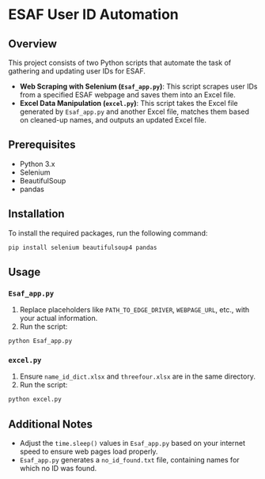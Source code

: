 # ESAF User ID Automation

## Overview

This project consists of two Python scripts that automate the task of gathering and updating user IDs for ESAF.

- **Web Scraping with Selenium (`Esaf_app.py`)**: This script scrapes user IDs from a specified ESAF webpage and saves them into an Excel file.
- **Excel Data Manipulation (`excel.py`)**: This script takes the Excel file generated by `Esaf_app.py` and another Excel file, matches them based on cleaned-up names, and outputs an updated Excel file.

## Prerequisites

- Python 3.x
- Selenium
- BeautifulSoup
- pandas

## Installation

To install the required packages, run the following command:

```bash
pip install selenium beautifulsoup4 pandas
```

## Usage

### `Esaf_app.py`

1. Replace placeholders like `PATH_TO_EDGE_DRIVER`, `WEBPAGE_URL`, etc., with your actual information.
2. Run the script:

```bash
python Esaf_app.py
```

### `excel.py`

1. Ensure `name_id_dict.xlsx` and `threefour.xlsx` are in the same directory.
2. Run the script:

```bash
python excel.py
```

## Additional Notes

- Adjust the `time.sleep()` values in `Esaf_app.py` based on your internet speed to ensure web pages load properly.
- `Esaf_app.py` generates a `no_id_found.txt` file, containing names for which no ID was found.
